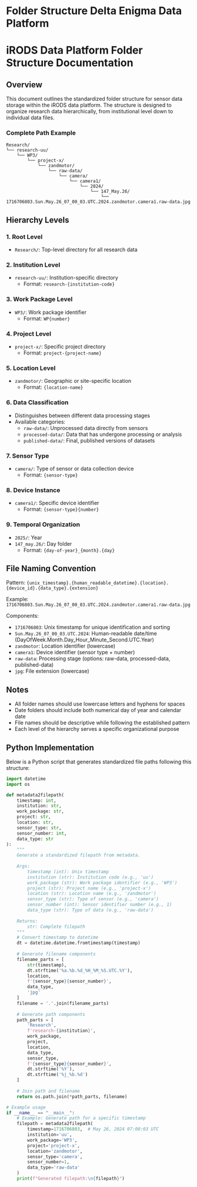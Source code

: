 # Folder Structure Delta Enigma Data Platform

# iRODS Data Platform Folder Structure Documentation

## Overview
This document outlines the standardized folder structure for sensor data storage within the iRODS data platform. The structure is designed to organize research data hierarchically, from institutional level down to individual data files.

### Complete Path Example
```
Research/
└── research-uu/
    └── WP3/
        └── project-x/
            └── zandmotor/
                └── raw-data/
                    └── camera/
                        └── camera1/
                            └── 2024/
                                └── 147_May.26/
                                    └── 1716706803.Sun.May.26_07_00_03.UTC.2024.zandmotor.camera1.raw-data.jpg
```

## Hierarchy Levels

### 1. Root Level
- `Research/`: Top-level directory for all research data

### 2. Institution Level
- `research-uu/`: Institution-specific directory
  - Format: `research-{institution-code}`

### 3. Work Package Level
- `WP3/`: Work package identifier
  - Format: `WP{number}`

### 4. Project Level
- `project-x/`: Specific project directory
  - Format: `project-{project-name}`

### 5. Location Level
- `zandmotor/`: Geographic or site-specific location
  - Format: `{location-name}`

### 6. Data Classification
- Distinguishes between different data processing stages
- Available categories:
  - `raw-data/`: Unprocessed data directly from sensors
  - `processed-data/`: Data that has undergone processing or analysis
  - `published-data/`: Final, published versions of datasets

### 7. Sensor Type
- `camera/`: Type of sensor or data collection device
  - Format: `{sensor-type}`

### 8. Device Instance
- `camera1/`: Specific device identifier
  - Format: `{sensor-type}{number}`

### 9. Temporal Organization
- `2025/`: Year
- `147_may.26/`: Day folder
  - Format: `{day-of-year}_{month}.{day}`

## File Naming Convention

Pattern: `{unix_timestamp}.{human_readable_datetime}.{location}.{device_id}.{data_type}.{extension}`

Example: `1716706803.Sun.May.26_07_00_03.UTC.2024.zandmotor.camera1.raw-data.jpg`

Components:
- `1716706803`: Unix timestamp for unique identification and sorting
- `Sun.May.26_07_00_03.UTC.2024`: Human-readable date/time (DayOfWeek.Month.Day_Hour_Minute_Second.UTC.Year)
- `zandmotor`: Location identifier (lowercase)
- `camera1`: Device identifier (sensor type + number)
- `raw-data`: Processing stage (options: raw-data, processed-data, published-data)
- `jpg`: File extension (lowercase)

## Notes

- All folder names should use lowercase letters and hyphens for spaces
- Date folders should include both numerical day of year and calendar date
- File names should be descriptive while following the established pattern
- Each level of the hierarchy serves a specific organizational purpose

## Python Implementation

Below is a Python script that generates standardized file paths following this structure:

```python
import datetime
import os

def metadata2filepath(
    timestamp: int,
    institution: str,
    work_package: str,
    project: str,
    location: str,
    sensor_type: str,
    sensor_number: int,
    data_type: str
):
    """
    Generate a standardized filepath from metadata.
    
    Args:
        timestamp (int): Unix timestamp
        institution (str): Institution code (e.g., 'uu')
        work_package (str): Work package identifier (e.g., 'WP3')
        project (str): Project name (e.g., 'project-x')
        location (str): Location name (e.g., 'zandmotor')
        sensor_type (str): Type of sensor (e.g., 'camera')
        sensor_number (int): Sensor identifier number (e.g., 1)
        data_type (str): Type of data (e.g., 'raw-data')
    
    Returns:
        str: Complete filepath
    """
    # Convert timestamp to datetime
    dt = datetime.datetime.fromtimestamp(timestamp)
    
    # Generate filename components
    filename_parts = [
        str(timestamp),
        dt.strftime('%a.%b.%d_%H_%M_%S.UTC.%Y'),
        location,
        f'{sensor_type}{sensor_number}',
        data_type,
        'jpg'
    ]
    filename = '.'.join(filename_parts)
    
    # Generate path components
    path_parts = [
        'Research',
        f'research-{institution}',
        work_package,
        project,
        location,
        data_type,
        sensor_type,
        f'{sensor_type}{sensor_number}',
        dt.strftime('%Y'),
        dt.strftime('%j_%b.%d')
    ]
    
    # Join path and filename
    return os.path.join(*path_parts, filename)

# Example usage
if __name__ == "__main__":
    # Example: Generate path for a specific timestamp
    filepath = metadata2filepath(
        timestamp=1716706803,  # May 26, 2024 07:00:03 UTC
        institution='uu',
        work_package='WP3',
        project='project-x',
        location='zandmotor',
        sensor_type='camera',
        sensor_number=1,
        data_type='raw-data'
    )
    print(f"Generated filepath:\n{filepath}")
```